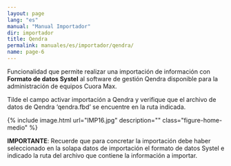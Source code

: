 ```yaml
---
layout: page
lang: "es"
manual: "Manual Importador"
dir: importador
title: Qendra
permalink: manuales/es/importador/qendra/
name: page-6
---
```


Funcionalidad que permite realizar una importación de información con **Formato de datos Systel** al software de gestión Qendra disponible para la administración de equipos Cuora Max.

Tilde el campo activar importación a Qendra y verifique que el archivo de datos de Qendra ‘qendra.fbd’ se encuentre en la ruta indicada.


{% include image.html url="IMP16.jpg" description="" class="figure-home-medio" %}


**IMPORTANTE**: Recuerde que para concretar la importación debe haber seleccionado en la solapa datos de importación el formato de datos Systel e indicado la ruta del archivo que contiene la información a importar.